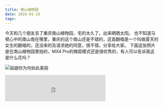 ```yaml
---
title: 南山植物园
date: 2016-03-19
tags:
---
```

今天和几个朋友去了重庆南山植物园，宅的太久了，出来晒晒太阳。
也不知道马顿心中的南山南在哪里，重庆的这个南山还是不错的，这首翻唱是一个叫做夏天的女生的翻唱的，还没来的及请求她的同意，很不错，分享给大家。
下面这张照片是在南山植物园里拍的，MX4 Pro的微距模式还是很优秀的，有人可以告诉我这是什么花吗？
<!-- more -->
![姑娘你为何如此美丽](http://ww1.sinaimg.cn/large/69495590gw1f34pf8acidj21kw0y47qg.jpg)
<iframe frameborder="no" border="0" marginwidth="0" marginheight="0" width=330 height=86 src="http://music.163.com/outchain/player?type=2&id=27646198&auto=0&height=66"></iframe>